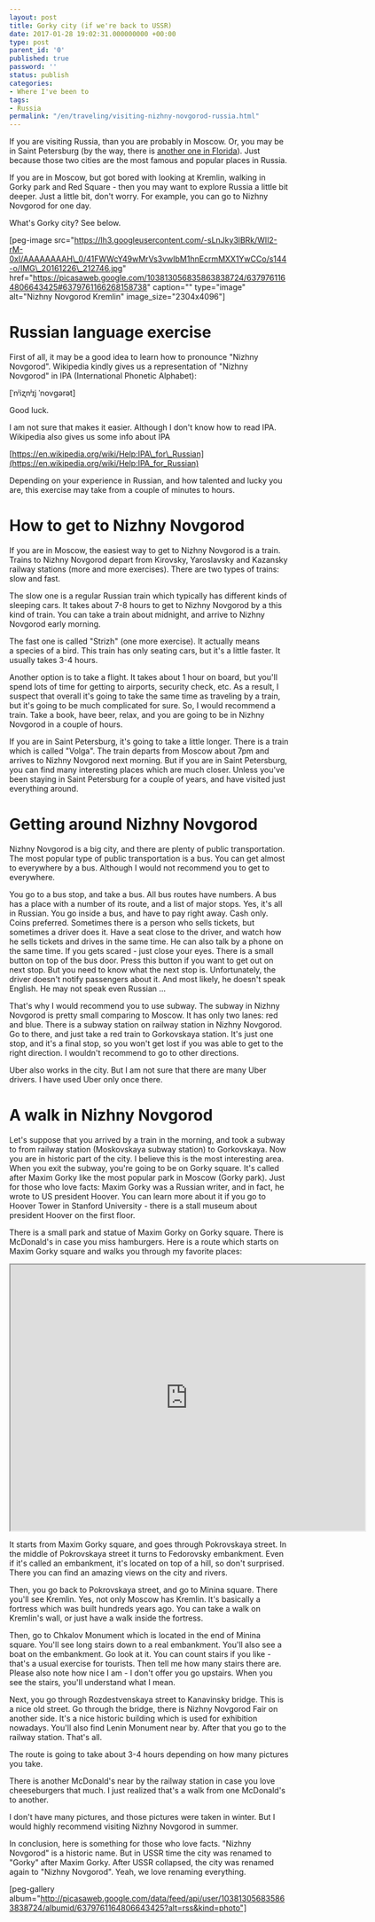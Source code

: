 ```yaml
---
layout: post
title: Gorky city (if we're back to USSR)
date: 2017-01-28 19:02:31.000000000 +00:00
type: post
parent_id: '0'
published: true
password: ''
status: publish
categories:
- Where I've been to
tags:
- Russia
permalink: "/en/traveling/visiting-nizhny-novgorod-russia.html"
---
```

If you are visiting Russia, than you are probably in Moscow. Or, you may be in Saint Petersburg (by the way, there is [another one in Florida](https://en.wikipedia.org/wiki/St._Petersburg,_Florida)). Just because those two cities are the most famous and popular places in Russia.

If you are in Moscow, but got bored with looking at Kremlin, walking in Gorky park and Red Square - then you may want to explore Russia a little bit deeper. Just a little bit, don't worry. For example, you can go to Nizhny Novgorod for one day.

What's Gorky city? See below.

[peg-image src="https://lh3.googleusercontent.com/-sLnJky3lBRk/WIl2-rM-0xI/AAAAAAAAH\_0/41FWWcY49wMrVs3vwIbM1hnEcrmMXX1YwCCo/s144-o/IMG\_20161226\_212746.jpg" href="https://picasaweb.google.com/103813056835863838724/6379761164806643425#6379761166268158738" caption="" type="image" alt="Nizhny Novgorod Kremlin" image\_size="2304x4096"]

# Russian language exercise

First of all, it may be a good idea to learn how to pronounce "Nizhny Novgorod". Wikipedia kindly gives us a representation of "Nizhny Novgorod" in IPA (International Phonetic Alphabet):

[ˈnʲiʐnʲɪj ˈnovɡərət]

Good luck.

I am not sure that makes it easier. Although&nbsp;I don't know how to read IPA. Wikipedia also gives us some info about IPA

[https://en.wikipedia.org/wiki/Help:IPA\_for\_Russian](https://en.wikipedia.org/wiki/Help:IPA_for_Russian)

Depending on your experience in Russian, and how talented and lucky you are, this exercise may take from a couple of minutes to hours.

# How to get to Nizhny Novgorod

If you are in Moscow, the easiest way to get to Nizhny Novgorod is a train. Trains to Nizhny Novgorod depart from Kirovsky, Yaroslavsky and Kazansky railway stations (more and more exercises). There are two types of trains: slow&nbsp;and fast.

The slow one&nbsp;is a regular Russian train which typically has different kinds of sleeping cars. It takes about 7-8 hours to get to Nizhny Novgorod by a this kind of&nbsp;train. You can take a train about midnight, and arrive to Nizhny Novgorod early morning.

The fast one is called "Strizh" (one more exercise). It actually means a&nbsp;species of a bird. This train has only seating cars, but it's&nbsp;a little faster. It usually takes 3-4 hours.

Another option is to take a flight. It takes about 1 hour on board, but you'll spend lots of time for getting to airports, security check, etc. As a result, I suspect that overall it's going to take the same time as traveling by a train, but it's going to be much complicated for sure. So, I would recommend a train. Take a book, have beer, relax, and you are going to be in Nizhny Novgorod&nbsp;in a couple of hours.

If you are in Saint Petersburg, it's going to take a little longer. There is a train which is called "Volga". The train departs from Moscow about 7pm and arrives to Nizhny Novgorod next morning. But if you are in Saint Petersburg, you can find many interesting places which are much closer. Unless you've been staying in Saint Petersburg for a couple of years, and have visited just everything around.

# Getting around Nizhny Novgorod

Nizhny Novgorod is a big city, and there are plenty of public transportation. The most popular type of public transportation&nbsp;is a bus. You can get almost to everywhere by a bus. Although I would not recommend you to get to everywhere.

You go to a bus stop, and take a bus. All bus routes have numbers. A bus has a place with a number of its route, and a list of major stops. Yes, it's all in Russian. You go inside a bus, and have to&nbsp;pay right away. Cash only. Coins preferred. Sometimes there is a person who sells tickets, but sometimes a driver does it. Have a seat close to the driver, and watch&nbsp;how he sells tickets and drives in the same time. He can also talk by a phone on the same time. If you gets scared - just close your eyes. There is a small button on top of the bus door. Press this button if you want to get out on next stop. But you need to know what the next stop is. Unfortunately, the driver doesn't notify passengers about it. And most likely, he doesn't speak English. He may not speak even Russian ...

That's why I would recommend you to use subway. The subway in Nizhny Novgorod is pretty small comparing to Moscow. It has only two lanes: red and blue. There is a subway station on railway station in Nizhny Novgorod. Go to there, and just take a red&nbsp;train to Gorkovskaya station. It's just one stop, and it's a final stop, so you won't get lost if you was able to get to the right direction. I wouldn't recommend to go to other directions.

Uber also works in the city. But I am not sure that there are many Uber drivers. I have used Uber only once there.

# A walk&nbsp;in Nizhny Novgorod

Let's suppose that you arrived by a train in the morning, and took a subway to from railway station (Moskovskaya subway station) to Gorkovskaya. Now you are in historic part of the city. I believe this is the most interesting area. When you exit the subway, you're going to be on Gorky square. It's called after Maxim Gorky like the most popular park in Moscow (Gorky park). Just for those who love facts: Maxim Gorky was a Russian writer, and in fact, he wrote to US president Hoover. You can learn more about it if you go to Hoover Tower in Stanford University - there is a stall museum about president Hoover on the first floor.

There is a small park and statue of Maxim Gorky on Gorky square. There is McDonald's in case you miss hamburgers. Here is a route which starts on Maxim Gorky square and walks you through my favorite places:

<iframe src="https://www.google.com/maps/d/embed?mid=1fpKLvStAPZetEvK7xLvuQ4fwpC8" width="640" height="480"></iframe>

It starts from Maxim Gorky square, and goes through Pokrovskaya street. In the middle of&nbsp;Pokrovskaya street it turns to&nbsp;Fedorovsky embankment. Even if it's called an&nbsp;embankment, it's located on top of a hill, so don't surprised. There you can find an amazing views on the city and rivers.

Then, you go back to&nbsp;Pokrovskaya street, and go to Minina square. There you'll see Kremlin. Yes, not only Moscow has Kremlin. It's basically a fortress which was built hundreds years ago. You can take a walk on Kremlin's wall, or just have a walk inside the fortress.

Then, go&nbsp;to&nbsp;Chkalov Monument which is located in the end of Minina square. You'll see long stairs down to a real&nbsp;embankment. You'll also see a boat on the&nbsp;embankment. Go look at it. You can count stairs if you like - that's a usual exercise for tourists. Then tell me how many stairs there are. Please also note how nice I am - I don't offer you go upstairs. When you see&nbsp;the stairs, you'll understand what I mean.

Next, you go through Rozdestvenskaya street to Kanavinsky bridge. This is a nice old street. Go through the bridge, there is&nbsp;Nizhny Novgorod Fair on another side. It's a nice historic&nbsp;building which is used for exhibition nowadays. You'll also find Lenin Monument near by. After that you go to the railway station. That's all.

The route is going to take about 3-4 hours depending on how many pictures you take.

There is another McDonald's near by the railway station in case you love cheeseburgers that much. I just realized that's a walk from one McDonald's to another.

I don't have many pictures, and those pictures were taken in winter. But&nbsp;I would highly recommend visiting Nizhny Novgorod in summer.

In conclusion, here is something for those who love facts. "Nizhny Novgorod" is a historic name. But in USSR time the city was renamed to "Gorky" after Maxim Gorky. After USSR collapsed, the city was renamed again to "Nizhny Novgorod". Yeah, we love renaming everything.

[peg-gallery album="http://picasaweb.google.com/data/feed/api/user/103813056835863838724/albumid/6379761164806643425?alt=rss&kind=photo"]

